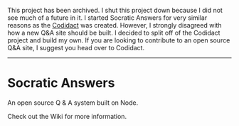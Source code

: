 This project has been archived. I shut this project down because I did not see much of a future in it.  I started Socratic Answers for very similar reasons as the [Codidact](https://codidact.org/) was created. However, I strongly disagreed with how a new Q&A site should be built. I decided to split off of the Codidact project and build my own.  If you are looking to contribute to an open source Q&A site, I suggest you head over to Codidact.

----

# Socratic Answers

An open source Q & A system built on Node. 

Check out the Wiki for more information.
